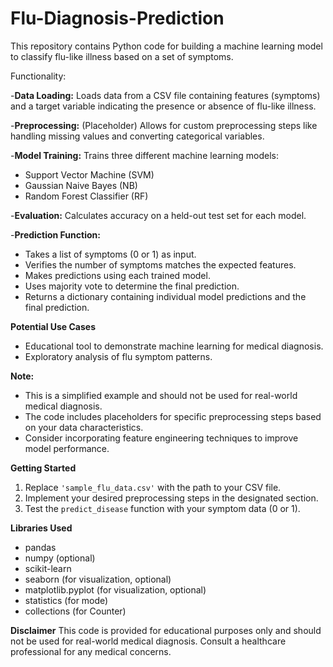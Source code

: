 # Flu-Diagnosis-Prediction

This repository contains Python code for building a machine learning model to classify flu-like illness based on a set of symptoms.

Functionality:

-**Data Loading:** Loads data from a CSV file containing features (symptoms) and a target variable indicating the presence or absence of flu-like illness.

-**Preprocessing:** (Placeholder) Allows for custom preprocessing steps like handling missing values and converting categorical variables.

-**Model Training:** Trains three different machine learning models:
- Support Vector Machine (SVM)
- Gaussian Naive Bayes (NB)
- Random Forest Classifier (RF)

-**Evaluation:** Calculates accuracy on a held-out test set for each model.

-**Prediction Function:**
- Takes a list of symptoms (0 or 1) as input.
- Verifies the number of symptoms matches the expected features.
- Makes predictions using each trained model.
- Uses majority vote to determine the final prediction.
- Returns a dictionary containing individual model predictions and the final prediction.

**Potential Use Cases**
- Educational tool to demonstrate machine learning for medical diagnosis.
- Exploratory analysis of flu symptom patterns.

**Note:**
- This is a simplified example and should not be used for real-world medical diagnosis.
- The code includes placeholders for specific preprocessing steps based on your data characteristics.
- Consider incorporating feature engineering techniques to improve model performance.

**Getting Started**
1. Replace `'sample_flu_data.csv'` with the path to your CSV file.
2. Implement your desired preprocessing steps in the designated section.
3. Test the `predict_disease` function with your symptom data (0 or 1).

**Libraries Used**
- pandas
- numpy (optional)
- scikit-learn
- seaborn (for visualization, optional)
- matplotlib.pyplot (for visualization, optional)
- statistics (for mode)
- collections (for Counter)

**Disclaimer**
This code is provided for educational purposes only and should not be used for real-world medical diagnosis. Consult a healthcare professional for any medical concerns.